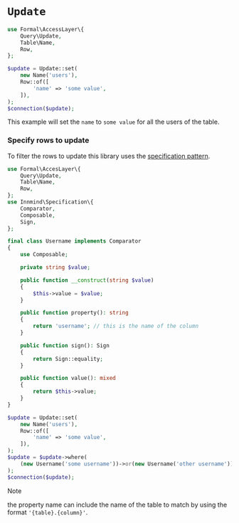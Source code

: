# `Update`

```php
use Formal\AccessLayer\{
    Query\Update,
    Table\Name,
    Row,
};

$update = Update::set(
    new Name('users'),
    Row::of([
        'name' => 'some value',
    ]),
);
$connection($update);
```

This example will set the `name` to `some value` for all the users of the table.

### Specify rows to update

To filter the rows to update this library uses the [specification pattern](https://github.com/innmind/specification).

```php
use Formal\AccesLayer\{
    Query\Update,
    Table\Name,
    Row,
};
use Innmind\Specification\{
    Comparator,
    Composable,
    Sign,
};

final class Username implements Comparator
{
    use Composable;

    private string $value;

    public function __construct(string $value)
    {
        $this->value = $value;
    }

    public function property(): string
    {
        return 'username'; // this is the name of the column
    }

    public function sign(): Sign
    {
        return Sign::equality;
    }

    public function value(): mixed
    {
        return $this->value;
    }
}

$update = Update::set(
    new Name('users'),
    Row::of([
        'name' => 'some value',
    ]),
);
$update = $update->where(
    (new Username('some username'))->or(new Username('other username')),
);
$connection($update);
```

> [!NOTE]
> the property name can include the name of the table to match by using the format `'{table}.{column}'`.
